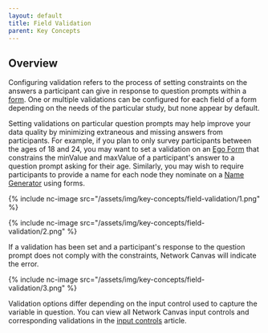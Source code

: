 ```yaml
---
layout: default
title: Field Validation
parent: Key Concepts
---
```

## Overview

Configuring validation refers to the process of setting constraints on the answers a participant can give in response to question prompts within a [form](../key-concepts/forms.md). One or multiple validations can be configured for each field of a form depending on the needs of the particular study, but none appear by default. 
 
Setting validations on particular question prompts may help improve your data quality by minimizing extraneous and missing answers from participants. For example, if you plan to only survey participants between the ages of 18 and 24, you may want to set a validation on an [Ego Form](./ego-form.md) that constrains the minValue and maxValue of a participant's answer to a question prompt asking for their age. Similarly, you may wish to require participants to provide a name for each node they nominate on a [Name Generator](./name-generator.md) using forms.
 
{% include nc-image src="/assets/img/key-concepts/field-validation/1.png" %}

{% include nc-image src="/assets/img/key-concepts/field-validation/2.png" %}
 
If a validation has been set and a participant's response to the question prompt does not comply with the constraints, Network Canvas will indicate the error.
 
{% include nc-image src="/assets/img/key-concepts/field-validation/3.png" %}
 
Validation options differ depending on the input control used to capture the variable in question. You can view all Network Canvas input controls and corresponding validations in the [input controls](../key-concepts/input-controls.md) article. 
